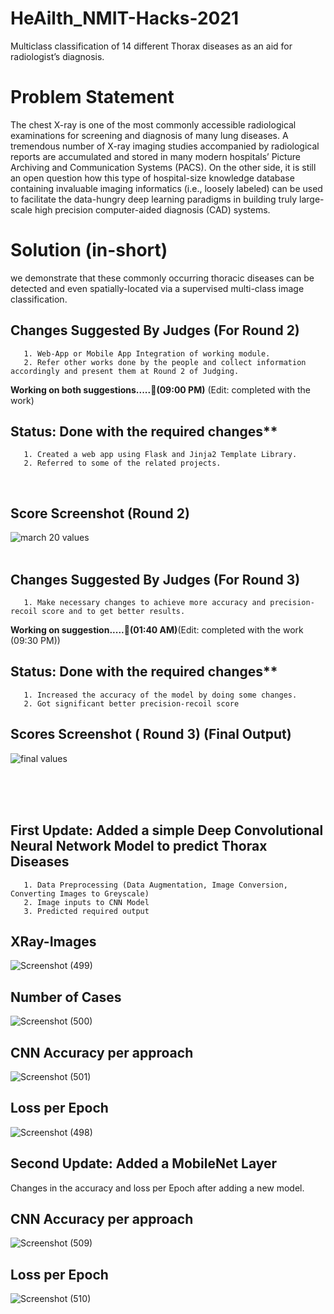 # HeAilth_NMIT-Hacks-2021
Multiclass classification of 14 different Thorax diseases as an aid for radiologist’s diagnosis.

# Problem Statement
The chest X-ray is one of the most commonly accessible radiological examinations for screening and diagnosis
of many lung diseases. A tremendous number of X-ray
imaging studies accompanied by radiological reports are
accumulated and stored in many modern hospitals’ Picture Archiving and Communication Systems (PACS). On
the other side, it is still an open question how this type
of hospital-size knowledge database containing invaluable
imaging informatics (i.e., loosely labeled) can be used to facilitate the data-hungry deep learning paradigms in building truly large-scale high precision computer-aided diagnosis (CAD) systems. 

# Solution (in-short)
we demonstrate that these commonly occurring thoracic diseases can
be detected and even spatially-located via a supervised multi-class image classification. 

## Changes Suggested By Judges (For Round 2) 
       1. Web-App or Mobile App Integration of working module. 
       2. Refer other works done by the people and collect information accordingly and present them at Round 2 of Judging. 
**Working on both suggestions.....🌟(09:00 PM)** (Edit: completed with the work)
<br />

## Status: Done with the required changes**
       1. Created a web app using Flask and Jinja2 Template Library. 
       2. Referred to some of the related projects. 
<br />

## Score Screenshot (Round 2)

![march 20 values](https://user-images.githubusercontent.com/63740798/111893577-b468ee80-8a29-11eb-80cd-1dd58bf57fc8.PNG)
<br />
<br />
## Changes Suggested By Judges (For Round 3)
       1. Make necessary changes to achieve more accuracy and precision-recoil score and to get better results.  
 **Working on suggestion.....🌟(01:40 AM)**(Edit: completed with the work (09:30 PM))

 
 ## Status: Done with the required changes**
       1. Increased the accuracy of the model by doing some changes. 
       2. Got significant better precision-recoil score

## Scores Screenshot ( Round 3) (Final Output)
![final values](https://user-images.githubusercontent.com/63740798/111893580-b632b200-8a29-11eb-84ba-912225991c5d.PNG)

<br />


<br />
<br />

## First Update: Added a simple Deep Convolutional Neural Network Model to predict Thorax Diseases
       1. Data Preprocessing (Data Augmentation, Image Conversion, Converting Images to Greyscale)
       2. Image inputs to CNN Model
       3. Predicted required output

## XRay-Images

![Screenshot (499)](https://user-images.githubusercontent.com/63740798/111865023-81235280-898a-11eb-9cca-9d859c245147.png)

## Number of Cases

![Screenshot (500)](https://user-images.githubusercontent.com/63740798/111865028-841e4300-898a-11eb-947c-64eb45a9695a.png)

## CNN Accuracy per approach
![Screenshot (501)](https://user-images.githubusercontent.com/63740798/111865027-841e4300-898a-11eb-8c2f-2d7eb43032bc.png)

## Loss per Epoch
![Screenshot (498)](https://user-images.githubusercontent.com/63740798/111865026-8385ac80-898a-11eb-97c1-70d5f1db0166.png)




## Second Update: Added a MobileNet Layer

Changes in the accuracy and loss per Epoch after adding a new model. 

## CNN Accuracy per approach
![Screenshot (509)](https://user-images.githubusercontent.com/63740798/111867602-29d9ae00-899b-11eb-88c5-82548d880735.png)

## Loss per Epoch
![Screenshot (510)](https://user-images.githubusercontent.com/63740798/111867605-2b0adb00-899b-11eb-948b-30718b039eb7.png)

